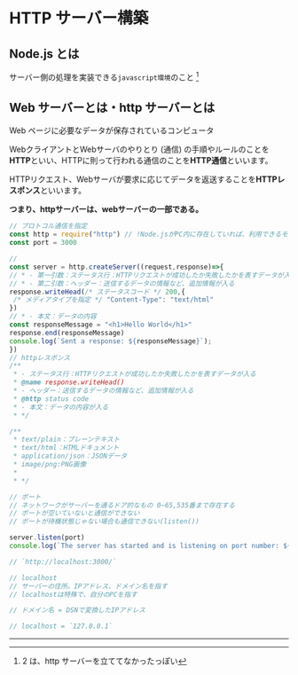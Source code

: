 # HTTP サーバー構築

## Node.js とは

サーバー側の処理を実装できる`javascript環境`のこと [^1]

## Web サーバーとは・http サーバーとは

Web ページに必要なデータが保存されているコンピュータ


WebクライアントとWebサーバのやりとり (通信) の手順やルールのことを**HTTP**といい、HTTPに則って行われる通信のことを**HTTP通信**といいます。

HTTPリクエスト、Webサーバが要求に応じてデータを返送することを**HTTPレスポンス**といいます。

**つまり、httpサーバーは、webサーバーの一部である。**

```JavaScript
// プロトコル通信を指定
const http = require("http") // !Node.jsがPC内に存在していれば、利用できるモジュール
const port = 3000

//
const server = http.createServer((request,response)=>{
// * - 第一引数：ステータス行：HTTPリクエストが成功したか失敗したかを表すデータが入る
// * - 第二引数：ヘッダー：送信するデータの情報など、追加情報が入る
response.writeHead(/* ステータスコード */ 200,{
 /* メディアタイプを指定 */ "Content-Type": "text/html"
})
// * - 本文：データの内容
const responseMessage = "<h1>Hello World</h1>"
response.end(responseMessage)
console.log(`Sent a response: ${responseMessage}`);
})
// httpレスポンス
/**
 * - ステータス行：HTTPリクエストが成功したか失敗したかを表すデータが入る
 * @name response.writeHead()
 * - ヘッダー：送信するデータの情報など、追加情報が入る
 * @http status code
 * - 本文：データの内容が入る
 * */

/**
 * text/plain：プレーンテキスト
 * text/html：HTMLドキュメント
 * application/json：JSONデータ
 * image/png:PNG画像
 *
 * */

// ポート
// ネットワークがサーバーを通るドア的なもの 0~65,535番まで存在する
// ポートが空いていないと通信ができない
// ポートが待機状態じゃない場合も通信できない(listen())

server.listen(port)
console.log(`The server has started and is listening on port number: ${port}`);

// `http://localhost:3000/`

// localhost
// サーバーの住所。IPアドレス、ドメイン名を指す
// localhostは特殊で、自分のPCを指す

// ドメイン名 = DSNで変換したIPアドレス

// localhost = `127.0.0.1`
```


---

[^1]: 2 は、http サーバーを立ててなかったっぽい
